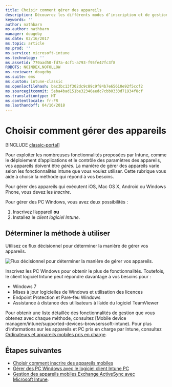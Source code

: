 ```yaml
---
title: Choisir comment gérer des appareils
description: Découvrez les différents modes d’inscription et de gestion des appareils.
keywords: ''
author: nathbarn
ms.author: nathbarn
manager: dougeby
ms.date: 02/16/2017
ms.topic: article
ms.prod: ''
ms.service: microsoft-intune
ms.technology: ''
ms.assetid: 770aad50-fd7a-4cf1-a793-f95fe47fc3f8
ROBOTS: NOINDEX,NOFOLLOW
ms.reviewer: dougeby
ms.suite: ems
ms.custom: intune-classic
ms.openlocfilehash: bac3bc13f302dc9c89c9f84b7e65610e92f5ccf2
ms.sourcegitcommit: 5eba4bad151be32346aedc7cbb0333d71934f8cf
ms.translationtype: HT
ms.contentlocale: fr-FR
ms.lasthandoff: 04/16/2018
---
```

# <a name="choose-how-to-manage-devices"></a>Choisir comment gérer des appareils

[!INCLUDE [classic-portal](../includes/classic-portal.md)]

Pour exploiter les nombreuses fonctionnalités proposées par Intune, comme le déploiement d’applications et le contrôle des paramètres des appareils, vos appareils doivent être *gérés*. La manière de gérer des appareils varie selon les fonctionnalités Intune que vous voulez utiliser. Cette rubrique vous aide à choisir la méthode qui répond à vos besoins.

Pour gérer des appareils qui exécutent iOS, Mac OS X, Android ou Windows Phone, vous devez les *inscrire*.

Pour gérer des PC Windows, vous avez deux possibilités :

1. Inscrivez l’appareil **ou**
2. Installez le *client logiciel Intune*.

## <a name="decide-which-method-to-use"></a>Déterminer la méthode à utiliser
Utilisez ce flux décisionnel pour déterminer la manière de gérer vos appareils.

![Flux décisionnel pour déterminer la manière de gérer vos appareils.](./media/choose-manage-method.png)

Inscrivez les PC Windows pour obtenir le plus de fonctionnalités. Toutefois, le client logiciel Intune peut répondre davantage à vos besoins pour :

- Windows 7
- Mises à jour logicielles de Windows et utilisation des licences
- Endpoint Protection et Pare-feu Windows
- Assistance à distance des utilisateurs à l’aide du logiciel TeamViewer

Pour obtenir une liste détaillée des fonctionnalités de gestion que vous obtenez avec chaque méthode, consultez [Mobile device managem/intune/supported-devices-browserssoft-intune).
Pour plus d’informations sur les appareils et PC pris en charge par Intune, consultez [Ordinateurs et appareils mobiles pris en charge](/intune/supported-devices-browsers#intune-supported-devices).

## <a name="next-steps"></a>Étapes suivantes

- [Choisir comment inscrire des appareils mobiles](/intune-classic/get-started/choose-how-to-enroll-devices1)
- [Gérer des PC Windows avec le logiciel client Intune PC](/intune-classic/deploy-use/manage-windows-pcs-with-microsoft-intune)
- [Gestion des appareils mobiles Exchange ActiveSync avec Microsoft Intune](/intune-classic/deploy-use/mobile-device-management-with-exchange-activesync-and-microsoft-intune).
